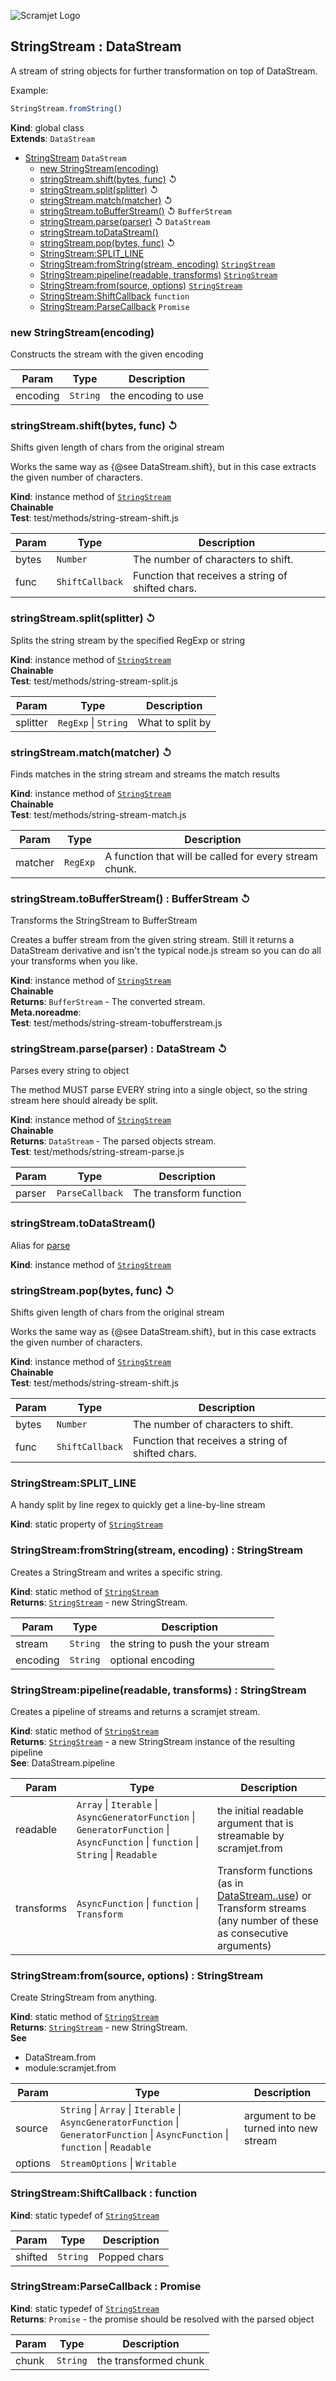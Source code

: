 ![Scramjet Logo](https://signicode.com/scramjet-logo-light.svg)

<a name="StringStream"></a>

## StringStream : DataStream
A stream of string objects for further transformation on top of DataStream.

Example:

```javascript
StringStream.fromString()
```

**Kind**: global class  
**Extends**: <code>DataStream</code>  

* [StringStream](#StringStream)  <code>DataStream</code>
    * [new StringStream(encoding)](#new_StringStream_new)
    * [stringStream.shift(bytes, func)](#StringStream+shift) ↺
    * [stringStream.split(splitter)](#StringStream+split) ↺
    * [stringStream.match(matcher)](#StringStream+match) ↺
    * [stringStream.toBufferStream()](#StringStream+toBufferStream) ↺ <code>BufferStream</code>
    * [stringStream.parse(parser)](#StringStream+parse) ↺ <code>DataStream</code>
    * [stringStream.toDataStream()](#StringStream+toDataStream)
    * [stringStream.pop(bytes, func)](#StringStream+pop) ↺
    * [StringStream:SPLIT_LINE](#StringStream.SPLIT_LINE)
    * [StringStream:fromString(stream, encoding)](#StringStream.fromString)  [<code>StringStream</code>](#StringStream)
    * [StringStream:pipeline(readable, transforms)](#StringStream.pipeline)  [<code>StringStream</code>](#StringStream)
    * [StringStream:from(source, options)](#StringStream.from)  [<code>StringStream</code>](#StringStream)
    * [StringStream:ShiftCallback](#StringStream.ShiftCallback)  <code>function</code>
    * [StringStream:ParseCallback](#StringStream.ParseCallback)  <code>Promise</code>

<a name="new_StringStream_new"></a>

### new StringStream(encoding)
Constructs the stream with the given encoding


| Param | Type | Description |
| --- | --- | --- |
| encoding | <code>String</code> | the encoding to use |

<a name="StringStream+shift"></a>

### stringStream.shift(bytes, func) ↺
Shifts given length of chars from the original stream

Works the same way as {@see DataStream.shift}, but in this case extracts
the given number of characters.

**Kind**: instance method of [<code>StringStream</code>](#StringStream)  
**Chainable**  
**Test**: test/methods/string-stream-shift.js  

| Param | Type | Description |
| --- | --- | --- |
| bytes | <code>Number</code> | The number of characters to shift. |
| func | <code>ShiftCallback</code> | Function that receives a string of shifted chars. |

<a name="StringStream+split"></a>

### stringStream.split(splitter) ↺
Splits the string stream by the specified RegExp or string

**Kind**: instance method of [<code>StringStream</code>](#StringStream)  
**Chainable**  
**Test**: test/methods/string-stream-split.js  

| Param | Type | Description |
| --- | --- | --- |
| splitter | <code>RegExp</code> \| <code>String</code> | What to split by |

<a name="StringStream+match"></a>

### stringStream.match(matcher) ↺
Finds matches in the string stream and streams the match results

**Kind**: instance method of [<code>StringStream</code>](#StringStream)  
**Chainable**  
**Test**: test/methods/string-stream-match.js  

| Param | Type | Description |
| --- | --- | --- |
| matcher | <code>RegExp</code> | A function that will be called for every                             stream chunk. |

<a name="StringStream+toBufferStream"></a>

### stringStream.toBufferStream() : BufferStream ↺
Transforms the StringStream to BufferStream

Creates a buffer stream from the given string stream. Still it returns a
DataStream derivative and isn't the typical node.js stream so you can do
all your transforms when you like.

**Kind**: instance method of [<code>StringStream</code>](#StringStream)  
**Chainable**  
**Returns**: <code>BufferStream</code> - The converted stream.  
**Meta.noreadme**:   
**Test**: test/methods/string-stream-tobufferstream.js  
<a name="StringStream+parse"></a>

### stringStream.parse(parser) : DataStream ↺
Parses every string to object

The method MUST parse EVERY string into a single object, so the string
stream here should already be split.

**Kind**: instance method of [<code>StringStream</code>](#StringStream)  
**Chainable**  
**Returns**: <code>DataStream</code> - The parsed objects stream.  
**Test**: test/methods/string-stream-parse.js  

| Param | Type | Description |
| --- | --- | --- |
| parser | <code>ParseCallback</code> | The transform function |

<a name="StringStream+toDataStream"></a>

### stringStream.toDataStream()
Alias for [parse](#StringStream+parse)

**Kind**: instance method of [<code>StringStream</code>](#StringStream)  
<a name="StringStream+pop"></a>

### stringStream.pop(bytes, func) ↺
Shifts given length of chars from the original stream

Works the same way as {@see DataStream.shift}, but in this case extracts
the given number of characters.

**Kind**: instance method of [<code>StringStream</code>](#StringStream)  
**Chainable**  
**Test**: test/methods/string-stream-shift.js  

| Param | Type | Description |
| --- | --- | --- |
| bytes | <code>Number</code> | The number of characters to shift. |
| func | <code>ShiftCallback</code> | Function that receives a string of shifted chars. |

<a name="StringStream.SPLIT_LINE"></a>

### StringStream:SPLIT_LINE
A handy split by line regex to quickly get a line-by-line stream

**Kind**: static property of [<code>StringStream</code>](#StringStream)  
<a name="StringStream.fromString"></a>

### StringStream:fromString(stream, encoding) : StringStream
Creates a StringStream and writes a specific string.

**Kind**: static method of [<code>StringStream</code>](#StringStream)  
**Returns**: [<code>StringStream</code>](#StringStream) - new StringStream.  

| Param | Type | Description |
| --- | --- | --- |
| stream | <code>String</code> | the string to push the your stream |
| encoding | <code>String</code> | optional encoding |

<a name="StringStream.pipeline"></a>

### StringStream:pipeline(readable, transforms) : StringStream
Creates a pipeline of streams and returns a scramjet stream.

**Kind**: static method of [<code>StringStream</code>](#StringStream)  
**Returns**: [<code>StringStream</code>](#StringStream) - a new StringStream instance of the resulting pipeline  
**See**: DataStream.pipeline  

| Param | Type | Description |
| --- | --- | --- |
| readable | <code>Array</code> \| <code>Iterable</code> \| <code>AsyncGeneratorFunction</code> \| <code>GeneratorFunction</code> \| <code>AsyncFunction</code> \| <code>function</code> \| <code>String</code> \| <code>Readable</code> | the initial readable argument that is streamable by scramjet.from |
| transforms | <code>AsyncFunction</code> \| <code>function</code> \| <code>Transform</code> | Transform functions (as in [DataStream..use](DataStream..use)) or Transform streams (any number of these as consecutive arguments) |

<a name="StringStream.from"></a>

### StringStream:from(source, options) : StringStream
Create StringStream from anything.

**Kind**: static method of [<code>StringStream</code>](#StringStream)  
**Returns**: [<code>StringStream</code>](#StringStream) - new StringStream.  
**See**

- DataStream.from
- module:scramjet.from


| Param | Type | Description |
| --- | --- | --- |
| source | <code>String</code> \| <code>Array</code> \| <code>Iterable</code> \| <code>AsyncGeneratorFunction</code> \| <code>GeneratorFunction</code> \| <code>AsyncFunction</code> \| <code>function</code> \| <code>Readable</code> | argument to be turned into new stream |
| options | <code>StreamOptions</code> \| <code>Writable</code> |  |

<a name="StringStream.ShiftCallback"></a>

### StringStream:ShiftCallback : function
**Kind**: static typedef of [<code>StringStream</code>](#StringStream)  

| Param | Type | Description |
| --- | --- | --- |
| shifted | <code>String</code> | Popped chars |

<a name="StringStream.ParseCallback"></a>

### StringStream:ParseCallback : Promise
**Kind**: static typedef of [<code>StringStream</code>](#StringStream)  
**Returns**: <code>Promise</code> - the promise should be resolved with the parsed object  

| Param | Type | Description |
| --- | --- | --- |
| chunk | <code>String</code> | the transformed chunk |

